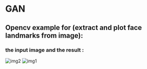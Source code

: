 # GAN

## Opencv example for (extract and plot face landmarks from image):
### the input image and the result : 

![img2](https://user-images.githubusercontent.com/57813196/112027441-37806680-8b48-11eb-9e4a-9d9b38725601.jpeg)    ![img1](https://user-images.githubusercontent.com/57813196/112027467-3c451a80-8b48-11eb-8ba7-86c5e0c41a9a.png)
